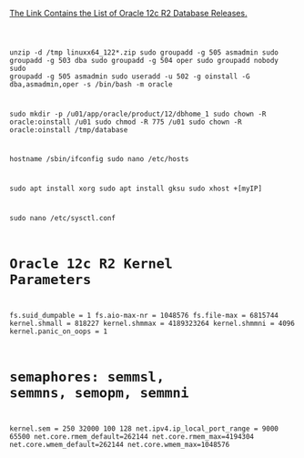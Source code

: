 [The Link Contains the List of Oracle 12c R2 Database Releases.](https://www.oracle.com/database/technologies/oracle-database-software-downloads.html)

<code>
  
unzip -d /tmp linuxx64_122*.zip
sudo groupadd -g 505 asmadmin
sudo groupadd -g 503 dba
sudo groupadd -g 504 oper
sudo groupadd nobody
sudo groupadd -g 505 asmadmin
sudo useradd -u 502 -g oinstall -G dba,asmadmin,oper -s /bin/bash -m oracle

sudo mkdir -p /u01/app/oracle/product/12/dbhome_1
sudo chown -R oracle:oinstall /u01
sudo chmod -R 775 /u01
sudo chown -R oracle:oinstall /tmp/database

hostname
/sbin/ifconfig
sudo nano /etc/hosts

sudo apt install xorg
sudo apt install gksu
sudo xhost +[myIP]

sudo nano /etc/sysctl.conf


# Oracle 12c R2 Kernel Parameters 
fs.suid_dumpable = 1
fs.aio-max-nr = 1048576
fs.file-max = 6815744
kernel.shmall = 818227
kernel.shmmax = 4189323264
kernel.shmmni = 4096
kernel.panic_on_oops = 1
# semaphores: semmsl, semmns, semopm, semmni
kernel.sem = 250 32000 100 128
net.ipv4.ip_local_port_range = 9000 65500
net.core.rmem_default=262144
net.core.rmem_max=4194304
net.core.wmem_default=262144
net.core.wmem_max=1048576

<code>
